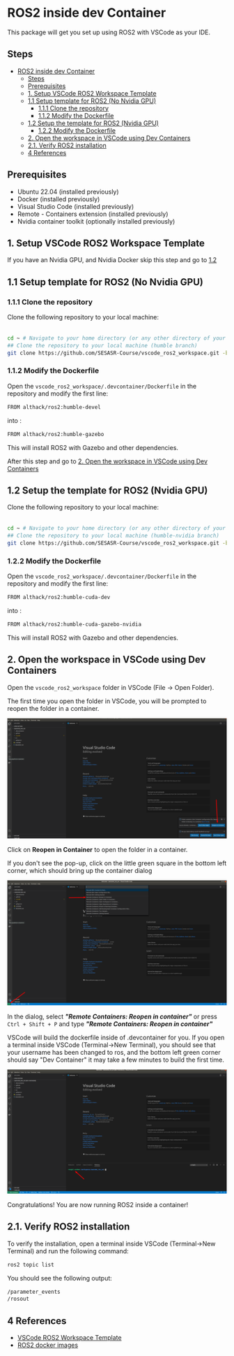 # ROS2 inside dev Container

This package will get you set up using ROS2 with VSCode as your IDE.

## Steps

- [ROS2 inside dev Container](#ros2-inside-dev-container)
  - [Steps](#steps)
  - [Prerequisites](#prerequisites)
  - [1. Setup VSCode ROS2 Workspace Template](#1-setup-vscode-ros2-workspace-template)
  - [1.1 Setup template for ROS2 (No Nvidia GPU)](#11-setup-template-for-ros2-no-nvidia-gpu)
    - [1.1.1 Clone the repository](#111-clone-the-repository)
    - [1.1.2 Modify the Dockerfile](#112-modify-the-dockerfile)
  - [1.2 Setup the template for ROS2 (Nvidia GPU)](#12-setup-the-template-for-ros2-nvidia-gpu)
    - [1.2.2 Modify the Dockerfile](#122-modify-the-dockerfile)
  - [2. Open the workspace in VSCode using Dev Containers](#2-open-the-workspace-in-vscode-using-dev-containers)
  - [2.1. Verify ROS2 installation](#21-verify-ros2-installation)
  - [4 References](#4-references)

## Prerequisites

- Ubuntu 22.04 (installed previously)
- Docker (installed previously)
- Visual Studio Code (installed previously)
- Remote - Containers extension (installed previously)
- Nvidia container toolkit (optionally installed previously)

## 1. Setup VSCode ROS2 Workspace Template

If you have an Nvidia GPU, and Nvidia Docker skip this step and go to [1.2](#12-setup-the-template-for-ros2-nvidia-gpu)

## 1.1 Setup template for ROS2 (No Nvidia GPU)

### 1.1.1 Clone the repository

Clone the following repository to your local machine:

```bash

cd ~ # Navigate to your home directory (or any other directory of your choice)
## Clone the repository to your local machine (humble branch)
git clone https://github.com/SESASR-Course/vscode_ros2_workspace.git -b humble
```

### 1.1.2 Modify the Dockerfile

Open the ```vscode_ros2_workspace/.devcontainer/Dockerfile``` in the repository and modify the first line:

```bash
FROM althack/ros2:humble-devel  
```

into :

```bash
FROM althack/ros2:humble-gazebo 
```

This will install ROS2 with Gazebo and other dependencies.

After this step and go to [2. Open the workspace in VSCode using Dev Containers](#2-open-the-workspace-in-vscode-using-dev-containers)

## 1.2 Setup the template for ROS2 (Nvidia GPU)

Clone the following repository to your local machine:

```bash

cd ~ # Navigate to your home directory (or any other directory of your choice)
## Clone the repository to your local machine (humble-nvidia branch)
git clone https://github.com/SESASR-Course/vscode_ros2_workspace.git -b humble-nvidia
```

### 1.2.2 Modify the Dockerfile

Open the ```vscode_ros2_workspace/.devcontainer/Dockerfile``` in the repository and modify the first line:

```bash
FROM althack/ros2:humble-cuda-dev  
```

into :

```bash
FROM althack/ros2:humble-cuda-gazebo-nvidia
```

This will install ROS2 with Gazebo and other dependencies.

## 2. Open the workspace in VSCode using Dev Containers

Open the ```vscode_ros2_workspace``` folder in VSCode (File -> Open Folder).

The first time you open the folder in VSCode, you will be prompted to reopen the folder in a container.

![reopen_in_container](/dual_boot/images/open_in_dev_cont.png)

Click on **Reopen in Container** to open the folder in a container.

If you don't see the pop-up, click on the little green square in the bottom left corner, which should bring up the container dialog

![template_vscode_bottom](/dual_boot/images/template_vscode_bottom.png)

In the dialog, select ***"Remote Containers: Reopen in container"*** or press ```Ctrl + Shift + P``` and type ***"Remote Containers: Reopen in container"***

VSCode will build the dockerfile inside of .devcontainer for you. If you open a terminal inside VSCode (Terminal->New Terminal), you should see that your username has been changed to ros, and the bottom left green corner should say "Dev Container" it may take a few minutes to build the first time.

![template_container](/dual_boot/images/template_container.png)

Congratulations! You are now running ROS2 inside a container!

## 2.1. Verify ROS2 installation

To verify the installation, open a terminal inside VSCode (Terminal->New Terminal) and run the following command:

```bash
ros2 topic list
```

You should see the following output:

```bash
/parameter_events
/rosout
```

## 4 References

- [VSCode ROS2 Workspace Template](https://github.com/athackst/vscode_ros2_workspace)
- [ROS2 docker images](https://hub.docker.com/r/althack/ros2)
